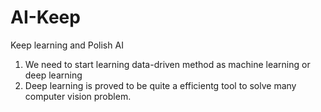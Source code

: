 # AI-Keep
Keep learning and Polish AI
1. We need to start learning data-driven method as machine learning or deep learning
2. Deep learning is proved to be quite a efficientg tool to solve many computer vision problem.
